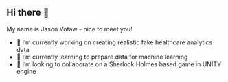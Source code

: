 ## Hi there 👋

My name is Jason Votaw - nice to meet you!

- 🔭 I’m currently working on creating realistic fake healthcare analytics data
- 🌱 I’m currently learning to prepare data for machine learning
- 👯 I’m looking to collaborate on a Sherlock Holmes based game in UNITY engine
<!--
**jason-votaw/jason-votaw** is a ✨ _special_ ✨ repository because its `README.md` (this file) appears on your GitHub profile.

Here are some ideas to get you started:

- 🔭 I’m currently working on ...
- 🌱 I’m currently learning ...
- 👯 I’m looking to collaborate on ...
- 🤔 I’m looking for help with ...
- 💬 Ask me about ...
- 📫 How to reach me: ...
- 😄 Pronouns: ...
- ⚡ Fun fact: ...
-->
